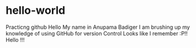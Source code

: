 # hello-world
Practicng github
Hello My name in Anupama Badiger
I am brushing up my knowledge of using GitHub for version Control
Looks like I remember :P!! Hello !!!
